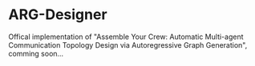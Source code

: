# ARG-Designer
Offical implementation of "Assemble Your Crew: Automatic Multi-agent Communication Topology Design via Autoregressive Graph Generation", comming soon...

